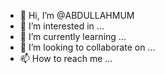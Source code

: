 - 👋 Hi, I’m @ABDULLAHMUM
- 👀 I’m interested in ...
- 🌱 I’m currently learning ...
- 💞️ I’m looking to collaborate on ...
- 📫 How to reach me ...

<!---
ABDULLAHMUM/ABDULLAHMUM is a ✨ special ✨ repository because its `README.md` (this file) appears on your GitHub profile.
You can click the Preview link to take a look at your changes.
--->
